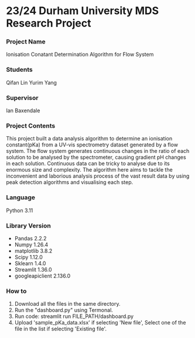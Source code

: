 
# 23/24 Durham University MDS Research Project
  
### Project Name
Ionisation Conatant Determination Algorithm for Flow System

### Students
Qifan Lin
Yurim Yang

### Supervisor  
Ian Baxendale

### Project Contents
This project built a data analysis algorithm to determine an ionisation constant(pKa) from a UV-vis spectrometry dataset generated by a flow system.
The flow system generates continuous changes in the ratio of each solution to be analysed by the spectrometer, causing gradient pH changes in each solution. 
Continuous data can be tricky to analyse due to its enormous size and complexity. 
The algorithm here aims to tackle the inconvenient and laborious analysis process of the vast result data by using peak detection algorithms and visualising each step.

### Language
Python 3.11

### Library Version
 - Pandas 2.2.2
 - Numpy 1.26.4
 - matplotlib 3.8.2
 - Scipy 1.12.0
 - Sklearn 1.4.0
 - Streamlit 1.36.0
 - googleapiclient 2.136.0
 
 
### How to
1. Download all the files in the same directory.
2. Run the "dashboard.py" using Termonal.
3. Run code: streamlit run FILE_PATH/dashboard.py
4. Upload 'sample_pKa_data.xlsx' if selecting 'New file',
   Select one of the file in the list if selecting 'Existing file'.
